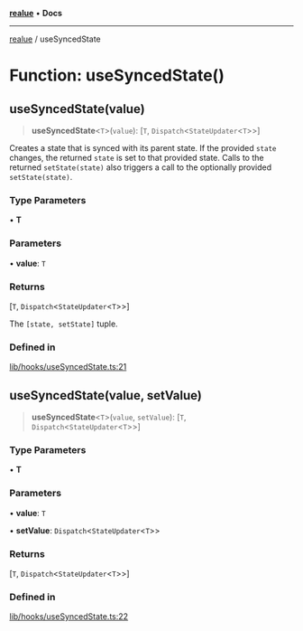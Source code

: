 [**realue**](../README.md) • **Docs**

***

[realue](../README.md) / useSyncedState

# Function: useSyncedState()

## useSyncedState(value)

> **useSyncedState**\<`T`\>(`value`): [`T`, `Dispatch`\<`StateUpdater`\<`T`\>\>]

Creates a state that is synced with its parent state.
If the provided `state` changes, the returned `state` is set to that provided state.
Calls to the returned `setState(state)` also triggers a call to the optionally provided `setState(state)`.

### Type Parameters

• **T**

### Parameters

• **value**: `T`

### Returns

[`T`, `Dispatch`\<`StateUpdater`\<`T`\>\>]

The `[state, setState]` tuple.

### Defined in

[lib/hooks/useSyncedState.ts:21](https://github.com/nevoland/realue/blob/8a6a0e0e2cd5cbfd6cdb8d7ce380fc07ff18b38d/lib/hooks/useSyncedState.ts#L21)

## useSyncedState(value, setValue)

> **useSyncedState**\<`T`\>(`value`, `setValue`): [`T`, `Dispatch`\<`StateUpdater`\<`T`\>\>]

### Type Parameters

• **T**

### Parameters

• **value**: `T`

• **setValue**: `Dispatch`\<`StateUpdater`\<`T`\>\>

### Returns

[`T`, `Dispatch`\<`StateUpdater`\<`T`\>\>]

### Defined in

[lib/hooks/useSyncedState.ts:22](https://github.com/nevoland/realue/blob/8a6a0e0e2cd5cbfd6cdb8d7ce380fc07ff18b38d/lib/hooks/useSyncedState.ts#L22)
